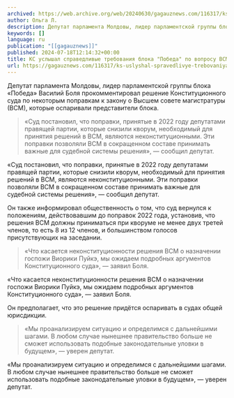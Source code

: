 ```yaml
---
archived: https://web.archive.org/web/20240630/gagauznews.com/116317/ks-uslyshal-spravedlivye-trebovaniya-bloka-pobeda-po-voprosu-vsm.html
author: Ольга Л.
description: Депутат парламента Молдовы, лидер парламентской группы блока «Победа» Василий Боля прокомментировал решение Конституционного суда по некоторым поправкам к закону о Высшем совете магистратуры (ВСМ), которые оспаривали представители блока. «Суд постановил, что поправки, принятые в 2022 году депутатами правящей партии, которые снизили кворум, необходимый для принятия решений в ВСМ, являются неконституционными. Эти поправки позволяли ВСМ в сокращенном составе принимать важные для судебной системы решения», — сообщил депутат. Он также информировал общественность о том, что суд вернулся к положениям, действовавшим до поправок 2022 года, установив, что решения ВСМ должны приниматься при кворуме не менее двух третей членов, то есть 8 из 12 […]
keywords: []
language: ru
publication: "[[gagauznews]]"
published: 2024-07-18T12:14:32+00:00
title: КС услышал справедливые требования блока "Победа" по вопросу ВСМ
url: https://gagauznews.com/116317/ks-uslyshal-spravedlivye-trebovaniya-bloka-pobeda-po-voprosu-vsm.html
---
```


Депутат парламента Молдовы, лидер парламентской группы блока «Победа» Василий Боля прокомментировал решение Конституционного суда по некоторым поправкам к закону о Высшем совете магистратуры (ВСМ), которые оспаривали представители блока.

> «Суд постановил, что поправки, принятые в 2022 году депутатами правящей партии, которые снизили кворум, необходимый для принятия решений в ВСМ, являются неконституционными. Эти поправки позволяли ВСМ в сокращенном составе принимать важные для судебной системы решения», — сообщил депутат.

«Суд постановил, что поправки, принятые в 2022 году депутатами правящей партии, которые снизили кворум, необходимый для принятия решений в ВСМ, являются неконституционными. Эти поправки позволяли ВСМ в сокращенном составе принимать важные для судебной системы решения», — сообщил депутат.

Он также информировал общественность о том, что суд вернулся к положениям, действовавшим до поправок 2022 года, установив, что решения ВСМ должны приниматься при кворуме не менее двух третей членов, то есть 8 из 12 членов, и большинством голосов присутствующих на заседании.

> «Что касается неконституционности решения ВСМ о назначении госпожи Виорики Пуйкэ, мы ожидаем подробных аргументов Конституционного суда», — заявил Боля.

«Что касается неконституционности решения ВСМ о назначении госпожи Виорики Пуйкэ, мы ожидаем подробных аргументов Конституционного суда», — заявил Боля.

Он предполагает, что это решение придётся оспаривать в судах общей юрисдикции.

> «Мы проанализируем ситуацию и определимся с дальнейшими шагами. В любом случае нынешнее правительство больше не сможет использовать подобные законодательные уловки в будущем», — уверен депутат.

«Мы проанализируем ситуацию и определимся с дальнейшими шагами. В любом случае нынешнее правительство больше не сможет использовать подобные законодательные уловки в будущем», — уверен депутат.